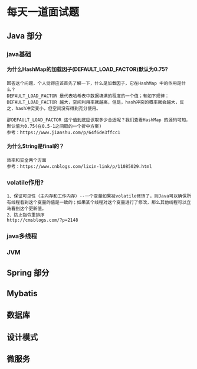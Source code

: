 # 每天一道面试题
## Java 部分
### java基础
#### 为什么HashMap的加载因子(DEFAULT_LOAD_FACTOR)默认为0.75?
    回答这个问题，个人觉得应该首先了解一下，什么是加载因子，它在HashMap 中的作用是什么？
    DEFAULT_LOAD_FACTOR 是代表哈希表中数据填满的程度的一个值；有如下规律：
    DEFAULT_LOAD_FACTOR 越大，空间利用率就越高，但是，hash冲突的概率就会越大，反之，hash冲突变小，但空间没有得到充分使用。
    
    那DEFAULT_LOAD_FACTOR 这个值到底应该取多少合适呢？我们查看HashMap 的源码可知，默认值为0.75(在0.5-1之间取的一个折中方案)
    参考：https://www.jianshu.com/p/64f6de3ffcc1
    
#### 为什么String是final的？
    效率和安全两个方面
    参考：https://www.cnblogs.com/lixin-link/p/11085029.html
    
###  volatile作用?
    1、保证可见性（主内存和工作内存）--一个变量如果被volatile修饰了，则Java可以确保所有线程看到这个变量的值是一致的；如果某个线程对这个变量进行了修改，那么其他线程可以立马看到这个更新值。
    2、防止指令重排序
    http://cmsblogs.com/?p=2148

### java多线程

### JVM

## Spring 部分


## Mybatis


## 数据库


## 设计模式


## 微服务
